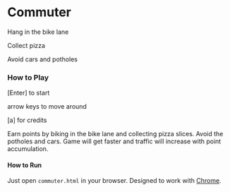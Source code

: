 # Commuter

Hang in the bike lane

Collect pizza

Avoid cars and potholes

### How to Play

[Enter] to start

arrow keys to move around

[a] for credits

Earn points by biking in the bike lane and collecting pizza slices. Avoid the potholes and cars. Game will get faster and traffic will increase with point accumulation.

#### How to Run

Just open ```commuter.html``` in your browser. Designed to work with [Chrome](https://www.google.com/chrome/).
